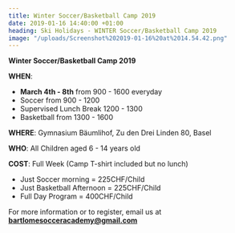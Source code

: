 ```yaml
---
title: Winter Soccer/Basketball Camp 2019
date: 2019-01-16 14:40:00 +01:00
heading: Ski Holidays - WINTER Soccer/Basketball Camp 2019
image: "/uploads/Screenshot%202019-01-16%20at%2014.54.42.png"
---
```


**Winter Soccer/Basketball Camp 2019**

**WHEN**:
- **March 4th - 8th** from 900 - 1600 everyday
- Soccer from 900 - 1200
- Supervised Lunch Break 1200 - 1300
- Basketball from 1300 - 1600

**WHERE**: Gymnasium Bäumlihof, Zu den Drei Linden 80, Basel

**WHO**: All Children aged 6 - 14 years old

**COST**: Full Week (Camp T-shirt included but no lunch)
- Just Soccer morning = 225CHF/Child
- Just Basketball Afternoon = 225CHF/Child
- Full Day Program = 400CHF/Child

For more information or to register, email us at **bartlomesocceracademy@gmail.com**